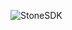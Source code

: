 ![StoneSDK](https://lucreestatic.s3.us-east-2.amazonaws.com/dashboard/assets/img/brand/logo-lucree-horizontal.png)

